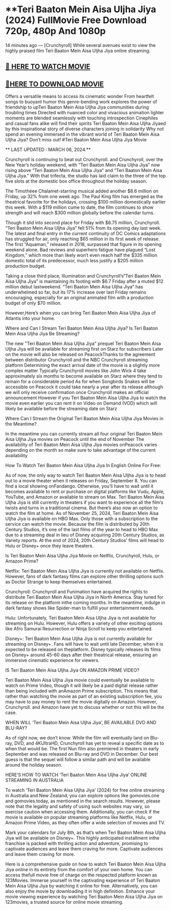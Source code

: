 # **Teri Baaton Mein Aisa Uljha Jiya (2024) FullMovie Free Download 720p, 480p And 1080p

14 minutes ago — [Crunchyroll] While several avenues exist to view the highly praised film Teri Baaton Mein Aisa Uljha Jiya online streaming.

## [🔴 HERE TO WATCH MOVIE](http://see.4tv.live/movie/1110390/teri-baaton-mein-aisa-uljha-jiya/watch)

## [🔴HERE TO DOWNLOAD MOVIE](http://see.4tv.live/movie/1110390/teri-baaton-mein-aisa-uljha-jiya/watch)


Offers a versatile means to access its cinematic wonder From heartfelt songs to buoyant humor this genre-bending work explores the power of friendship to upTeri Baaton Mein Aisa Uljha Jiya communities during troubling times Directed with nuanced color and vivacious animation lighter moments are blended seamlessly with touching introspection Cinephiles and casual fans alike will find their spirits Teri Baaton Mein Aisa Uljha Jiyaed by this inspirational story of diverse characters joining in solidarity Why not spend an evening immersed in the vibrant world of Teri Baaton Mein Aisa Uljha Jiya? Don’t miss out! #Teri Baaton Mein Aisa Uljha Jiya Movie

** LAST UPDATED : MARCH 06, 2024.**

Crunchyroll is continuing to beat out Crunchyroll. and Crunchyroll, over the New Year’s holiday weekend, with “Teri Baaton Mein Aisa Uljha Jiya” now rising above “Teri Baaton Mein Aisa Uljha Jiya” and “Teri Baaton Mein Aisa Uljha Jiya.” With that trifecta, the studio has laid claim to the three of the top five slots at the domestic box office throughout the holiday season.

The Timothéee Chalamet-starring musical added another $8.6 million on Friday, up 32% from one week ago. The Paul King film has emerged as the theatrical favorite for the holidays, crossing $100 million domestically earlier this week. With a $119 million cume to date, the film continues to show strength and will reach $300 million globally before the calendar turns.

Though it slid into second place for Friday with $6.75 million, Crunchyroll. “Teri Baaton Mein Aisa Uljha Jiya” fell 51% from its opening day last week. The latest and final entry in the current continuity of DC Comics adaptations has struggled for air, only reaching $65 million in its first week of release. The first “Aquaman,” released in 2018, surpassed that figure in its opening weekend alone. Bad reviews and superhero fatigue have plagued “Lost Kingdom,” which more than likely won’t even reach half the $335 million domestic total of its predecessor, much less justify a $205 million production budget.

Taking a close third place, Illumination and Crunchyroll’s“Teri Baaton Mein Aisa Uljha Jiya” is maintaining its footing with $6.7 Friday after a muted $12 million debut lastweekend. “Teri Baaton Mein Aisa Uljha Jiya” has underwhelmed so far, but its 17% increase over last Friday remains encouraging, especially for an original animated film with a production budget of only $70 million.

However,Here’s when you can bring Teri Baaton Mein Aisa Uljha Jiya of Atlantis into your home.

Where and Can I Stream Teri Baaton Mein Aisa Uljha Jiya? Is Teri Baaton Mein Aisa Uljha Jiya Be Streaming?

The new "Teri Baaton Mein Aisa Uljha Jiya" prequel Teri Baaton Mein Aisa Uljha Jiya will be available for streaming first on Starz for subscribers Later on the movie will also be released on PeacockThanks to the agreement between distributor Crunchyroll and the NBC Crunchyroll streaming platform Determining the exact arrival date of the movie is a slightly more complex matter Typically Crunchyroll movies like John Wick 4 take approximately six months to become available on Starz where they tend to remain for a considerable period As for when Songbirds Snakes will be accessible on Peacock it could take nearly a year after its release although we will only receive confirmation once Crunchyroll makes an official announcement However if you Teri Baaton Mein Aisa Uljha Jiya to watch the movie even earlier you can rent it on Video on Demand (VOD) which will likely be available before the streaming date on Starz

Where Can I Stream the Original Teri Baaton Mein Aisa Uljha Jiya Movies in the Meantime?

In the meantime you can currently stream all four original Teri Baaton Mein Aisa Uljha Jiya movies on Peacock until the end of November The availability of Teri Baaton Mein Aisa Uljha Jiya movies onPeacock varies depending on the month so make sure to take advantage of the current availability

How To Watch Teri Baaton Mein Aisa Uljha Jiya In English Online For Free:

As of now, the only way to watch Teri Baaton Mein Aisa Uljha Jiya is to head out to a movie theater when it releases on Friday, September 8. You can find a local showing onFandango. Otherwise, you’ll have to wait until it becomes available to rent or purchase on digital platforms like Vudu, Apple, YouTube, and Amazon or available to stream on Max. Teri Baaton Mein Aisa Uljha Jiya is still currently in theaters if you want to experience all the film’s twists and turns in a traditional cinema. But there’s also now an option to watch the film at home. As of November 25, 2024, Teri Baaton Mein Aisa Uljha Jiya is available on HBO Max. Only those with a subscription to the service can watch the movie. Because the film is distributed by 20th Century Studios, it’s one of the last films of the year to head to HBO Max due to a streaming deal in lieu of Disney acquiring 20th Century Studios, as Variety reports. At the end of 2024, 20th Century Studios’ films will head to Hulu or Disney+ once they leave theaters.

Is Teri Baaton Mein Aisa Uljha Jiya Movie on Netflix, Crunchyroll, Hulu, or Amazon Prime?

Netflix: Teri Baaton Mein Aisa Uljha Jiya is currently not available on Netflix. However, fans of dark fantasy films can explore other thrilling options such as Doctor Strange to keep themselves entertained.

Crunchyroll: Crunchyroll and Funimation have acquired the rights to distribute Teri Baaton Mein Aisa Uljha Jiya in North America. Stay tuned for its release on the platform inthe coming months. In the meantime, indulge in dark fantasy shows like Spider-man to fulfill your entertainment needs.

Hulu: Unfortunately, Teri Baaton Mein Aisa Uljha Jiya is not available for streaming on Hulu. However, Hulu offers a variety of other exciting options like Afro Samurai Resurrection or Ninja Scroll to keep you entertained.

Disney+: Teri Baaton Mein Aisa Uljha Jiya is not currently available for streaming on Disney+. Fans will have to wait until late December, when it is expected to be released on theplatform. Disney typically releases its films on Disney+ around 45-60 days after their theatrical release, ensuring an immersive cinematic experience for viewers.

IS Teri Baaton Mein Aisa Uljha Jiya ON AMAZON PRIME VIDEO?

Teri Baaton Mein Aisa Uljha Jiya movie could eventually be available to watch on Prime Video, though it will likely be a paid digital release rather than being included with anAmazon Prime subscription. This means that rather than watching the movie as part of an existing subscription fee, you may have to pay money to rent the movie digitally on Amazon. However, Crunchyroll. and Amazon have yet to discuss whether or not this will be the case.

WHEN WILL ‘Teri Baaton Mein Aisa Uljha Jiya’, BE AVAILABLE DVD AND BLU-RAY?

As of right now, we don’t know. While the film will eventually land on Blu-ray, DVD, and 4KUltraHD, Crunchyroll has yet to reveal a specific date as to when that would be. The first Nun film also premiered in theaters in early September and was released on Blu-ray and DVD in December. Our best guess is that the sequel will follow a similar path and will be available around the holiday season.

HERE’S HOW TO WATCH ‘Teri Baaton Mein Aisa Uljha Jiya’ ONLINE STREAMING IN AUSTRALIA

To watch ‘Teri Baaton Mein Aisa Uljha Jiya’ (2024) for free online streaming in Australia and New Zealand, you can explore options like gomovies.one and gomovies.today, as mentioned in the search results. However, please note that the legality and safety of using such websites may vary, so exercise caution when accessing them. Additionally, you can check if the movie is available on popular streaming platforms like Netflix, Hulu, or Amazon Prime Video, as they often offer a wide selection of movies and TV.

Mark your calendars for July 8th, as that’s when Teri Baaton Mein Aisa Uljha Jiya will be available on Disney+. This highly anticipated installment inthe franchise is packed with thrilling action and adventure, promising to captivate audiences and leave them craving for more. Captivate audiences and leave them craving for more.

Here is a comprehensive guide on how to watch Teri Baaton Mein Aisa Uljha Jiya online in its entirety from the comfort of your own home. You can access thefull movie free of charge on the respected platform known as 123Movies. Immerse yourself in the captivating experience of Teri Baaton Mein Aisa Uljha Jiya by watching it online for free. Alternatively, you can also enjoy the movie by downloading it in high definition. Enhance your movie viewing experience by watching Teri Baaton Mein Aisa Uljha Jiya on 123movies, a trusted source for online movie streaming.
